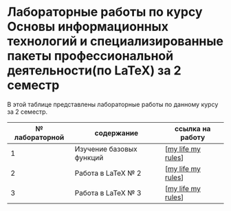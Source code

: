 # Лабораторные работы по курсу Основы информационных технологий и специализированные пакеты профессиональной деятельности(по LaTeX) за 2 семестр
В этой таблице представлены лабораторные работы по данному курсу за 2 семестр.

| № лабораторной|содержание|ссылка на работу |
|------|-----------|-----------------|
|1| Изучение базовых функций |[[my life my rules](https://www.overleaf.com/project/624d5d62a48dffd6838f763e)]|
|2| Работа в LaTeX № 2 |[[my life my rules](https://www.overleaf.com/project/625e815ca3d6d9aa19e2772e)]|
|3| Работа в LaTeX № 3 |[[my life my rules](https://www.overleaf.com/project/6281046e15889f158934e48f)]|
